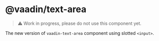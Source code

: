 # @vaadin/text-area

> ⚠️ Work in progress, please do not use this component yet.

The new version of `vaadin-text-area` component using slotted `<input>`.
